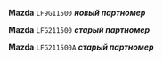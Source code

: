 __Mazda__ `LF9G11500` ***новый партномер***

__Mazda__ `LFG211500` ***старый партномер***

__Mazda__ `LFG211500A` ***старый партномер***
